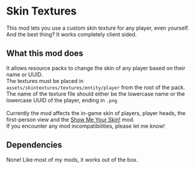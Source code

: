 # Skin Textures
This mod lets you use a custom skin texture for any player, even yourself.
And the best thing? It works completely client sided.
## What this mod does
It allows resource packs to change the skin of any player based on their name or UUID.<br>
The textures must be placed in <code>assets/skintextures/textures/entity/player</code> from the root of the pack.<br>
The name of the texture file should either be the lowercase name or the lowercase UUID of the player, ending in <code>.png</code>
<br><br>
Currently the mod affects the in-game skin of players, player heads, the first-person view and the [Show Me Your Skin!](https://github.com/enjarai/show-me-your-skin) mod.<br>
If you encounter any mod incompatibilities, please let me know!
## Dependencies
None! Like most of my mods, it works out of the box.